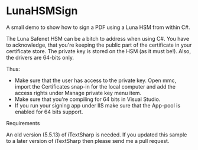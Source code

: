 # LunaHSMSign

A small demo to show how to sign a PDF using a Luna HSM from within C#.

The Luna Safenet HSM can be a bitch to address when using C#. You have to acknowledge, that you're keeping the public part of the certificate in your certificate store. The private key is stored on the HSM (as it must be!). Also, the drivers are 64-bits only.

Thus:

* Make sure that the user has access to the private key. Open mmc, import the Certificates snap-in for the local computer and add the access rights under Manage private key menu item.
* Make sure that you're compiling for 64 bits in Visual Studio.
* If you run your signing app under IIS make sure that the App-pool is enabled for 64 bits support.


Requirements

An old version (5.5.13) of iTextSharp is needed. If you updated this sample to a later version of iTextSharp then please send me a pull request.

